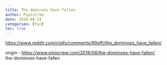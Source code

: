 ```yaml
---
title: The dominoes have fallen
author: PipisCrew
date: 2018-08-24
categories: [fun]
toc: true
---
```


https://www.reddit.com/r/gifs/comments/99sffi/the_dominoes_have_fallen/

origin - https://www.pipiscrew.com/2018/08/the-dominoes-have-fallen/ the-dominoes-have-fallen